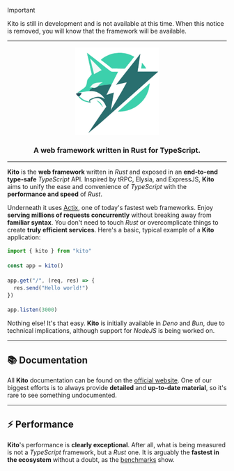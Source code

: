 > [!IMPORTANT]
> Kito is still in development and is not available at this time. When this notice is removed, you will know that the framework will be available.

<div align="center">
  
---
  
<img src="../logo.png" height="200px" />

### A web framework written in Rust for TypeScript.

---
  
</div>

**Kito** is the **web framework** written in *Rust* and exposed in an **end-to-end type-safe** *TypeScript* API. Inspired by tRPC, Elysia, and ExpressJS, **Kito** aims to unify the ease and convenience of *TypeScript* with the **performance and speed** of *Rust*.

Underneath it uses [Actix](https://github.com/actix/actix-web), one of today's fastest web frameworks. Enjoy **serving millions of requests concurrently** without breaking away from **familiar syntax**. You don't need to touch *Rust* or overcomplicate things to create **truly efficient services**. Here's a basic, typical example of a **Kito** application:

```ts
import { kito } from "kito"

const app = kito()

app.get("/", (req, res) => {
  res.send("Hello world!")
})

app.listen(3000)
```

Nothing else! It's that easy. **Kito** is initially available in *Deno* and *Bun*, due to technical implications, although support for *NodeJS* is being worked on.

---

## 📚 Documentation

All **Kito** documentation can be found on the [official website](https://kito.pages.dev). One of our biggest efforts is to always provide **detailed** and **up-to-date material**, so it's rare to see something undocumented.

---

## ⚡ Performance

**Kito**'s performance is **clearly exceptional**. After all, what is being measured is not a *TypeScript* framework, but a *Rust* one. It is arguably the **fastest in the ecosystem** without a doubt, as the [benchmarks](https://github.com/kitojs/kito/tree/main/bench) show.
